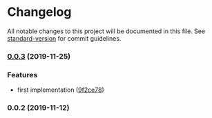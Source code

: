 # Changelog

All notable changes to this project will be documented in this file. See [standard-version](https://github.com/conventional-changelog/standard-version) for commit guidelines.

### [0.0.3](https://github.com/gemini-testing/hermione-test-repeater/compare/v0.0.2...v0.0.3) (2019-11-25)


### Features

* first implementation ([9f2ce78](https://github.com/gemini-testing/hermione-test-repeater/commit/9f2ce78fef115741b182fa728f9676005ff5ab3e))

### 0.0.2 (2019-11-12)
